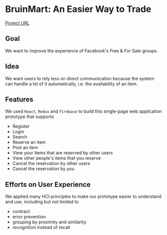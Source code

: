 # BruinMart: An Easier Way to Trade

[Project URL](https://jerrylzy.github.io/BruinMart/)

## Goal
We want to improve the experience of Facebook's Free & For Sale groups. 

## Idea
We want users to rely less on direct communication because the system can handle a lot of it automatically, i.e. the availability of an item.

## Features
We used `React`, `Redux` and `Firebase` to build this single-page web application prototype that supports
 - Register
 - Login
 - Search
 - Reserve an item
 - Post an item
 - View your items that are reserved by other users
 - View other people's items that you reserve
 - Cancel the reservation by other users
 - Cancel the reservation by you

## Efforts on User Experience
We applied many HCI principles to make our prototype easier to understand and use, including but not limited to 
* contract
* error prevention
* grouping by proximity and similarity
* recognition instead of recall

